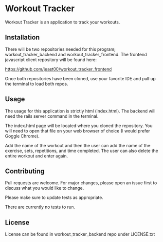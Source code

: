 # Workout Tracker

Workout Tracker is an application to track your workouts.

## Installation

There will be two repositories needed for this program; workout_tracker_backend and workout_tracker_frontend.  The frontend javascript client repository will be found here:

https://github.com/jeast00/workout_tracker_frontend

Once both repositories have been cloned, use your favorite IDE and pull up the terminal to load both repos.  

## Usage

The usage for this application is strictly html (index.html).  The backend will need the rails server command in the terminal.  

The index.html page will be located where you cloned the repository.  You will need to open that file on your web browser of choice (I would prefer Goggle Chrome).

Add the name of the workout and then the user can add the name of the exercise, sets, repetitions, and time completed.  The user can also delete the entire workout and enter again.


## Contributing
Pull requests are welcome. For major changes, please open an issue first to discuss what you would like to change.

Please make sure to update tests as appropriate.

There are currently no tests to run.

## License
License can be found in workout_tracker_backend repo under LICENSE.txt


